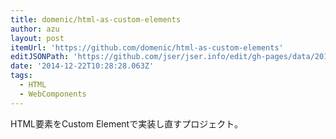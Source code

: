 ```yaml
---
title: domenic/html-as-custom-elements
author: azu
layout: post
itemUrl: 'https://github.com/domenic/html-as-custom-elements'
editJSONPath: 'https://github.com/jser/jser.info/edit/gh-pages/data/2014/12/index.json'
date: '2014-12-22T10:28:28.063Z'
tags:
  - HTML
  - WebComponents
---
```

HTML要素をCustom Elementで実装し直すプロジェクト。
